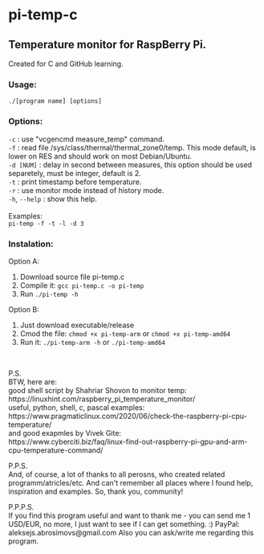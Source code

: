 # pi-temp-c
## Temperature monitor for RaspBerry Pi.
Created for C and GitHub learning.

### Usage:<br>
`./[program name] [options]`<br>

### Options:<br>
`-c`       : use "vcgencmd measure_temp" command.<br>
`-f`       : read file /sys/class/thermal/thermal_zone0/temp. This mode default, is lower on RES and should work on most Debian/Ubuntu.<br>
`-d [NUM]` : delay in second between measures, this option should be used separetely, must be integer, default is 2.<br>
`-t`       : print timestamp before temperature.<br>
`-r`	      :	use monitor mode instead of history mode.<br>
`-h`, `--help`	: show this help.<br>
<br>
Examples:<br>
`pi-temp -f -t -l -d 3`<br>
 
### Instalation:
Option A:
1) Download source file pi-temp.c
2) Compile it: `gcc pi-temp.c -o pi-temp`
3) Run `./pi-temp -h`

Option B:
1) Just download executable/release
2) Cmod the file: `chmod +x pi-temp-arm` or `chmod +x pi-temp-amd64`
3) Run it: `./pi-temp-arm -h` or `./pi-temp-amd64`

<br>
<p>P.S.<br>
BTW, here are:<br>
good shell script by Shahriar Shovon to monitor temp:<br>
https://linuxhint.com/raspberry_pi_temperature_monitor/<br>
useful, python, shell, c, pascal examples:<br>
https://www.pragmaticlinux.com/2020/06/check-the-raspberry-pi-cpu-temperature/<br>
and good exapmles by Vivek Gite:<br>
https://www.cyberciti.biz/faq/linux-find-out-raspberry-pi-gpu-and-arm-cpu-temperature-command/<br></p>

<p>P.P.S.<br>
And, of course, a lot of thanks to all perosns, who created related programm/atricles/etc. And can't remember all places where I found help, inspiration and examples. So, thank you, community!<br></p>

<p>P.P.P.S.<br>
 If you find this program useful and want to thank me - you can send me 1 USD/EUR, no more, I just want to see if I can get something. :)
 PayPal: aleksejs.abrosimovs@gmail.com
 Also you can ask/write me regarding this program.
